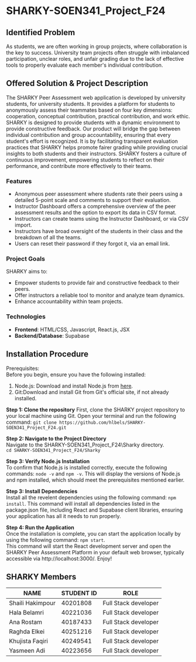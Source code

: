 # SHARKY-SOEN341_Project_F24

## Identified Problem  
As students, we are often working in group projects, where collaboration is the key to success. University team projects often struggle with imbalanced participation, unclear roles, and unfair grading due to the lack of effective tools to properly evaluate each member's individual contribution. 

## Offered Solution & Project Description  
The SHARKY Peer Assessment web application is developed by university students, for university students. It provides a platform for students to anonymously assess their teammates based on four key dimensions: cooperation, conceptual contribution, practical contribution, and work ethic. SHARKY is designed to provide students with a dynamic environment to provide constructive feedback. Our product will bridge the gap between individual contribution and group accountability, ensuring that every student's effort is recognized. It is by facilitating transparent evaluation practices that SHARKY helps promote fairer grading while providing crucial insights to both students and their instructors. SHARKY fosters a culture of continuous improvement, empowering students to reflect on their performance, and contribute more effectively to their teams.  

### Features  
- Anonymous peer assessment where students rate their peers using a detailed 5-point scale and comments to support their evaluation.
- Instructor Dashboard offers a comprehensive overview of the peer assessment results and the option to export its data in CSV format. 
- Instructors can create teams using the Instructor Dashboard, or via CSV import.
- Instructors have broad oversight of the students in their class and the breakdown of all the teams. 
- Users can reset their password if they forgot it, via an email link.

### Project Goals
SHARKY aims to: 
- Empower students to provide fair and constructive feedback to their peers.
- Offer instructors a reliable tool to monitor and analyze team dynamics.
- Enhance accountability within team projects.

### Technologies
- **Frontend**: HTML/CSS, Javascript, React.js, JSX
- **Backend/Database**: Supabase

## Installation Procedure
Prerequisites:  
Before you begin, ensure you have the following installed:

1) Node.js: Download and install Node.js from [here](https://nodejs.org/en/download/prebuilt-installer).  
2) Git:Download and install Git from Git's official site, if not already installed.  
  
**Step 1: Clone the repository** 
First, clone the SHARKY project repository to your local machine using Git. Open your terminal and run the following command:
`git clone https://github.com/hlbels/SHARKY-SOEN341_Project_F24.git`  
  
**Step 2: Navigate to the Project Directory**  
Navigate to the SHARKY-SOEN341_Project_F24\Sharky directory.  
`cd SHARKY-SOEN341_Project_F24/Sharky`  
  
**Step 3: Verify Node.js Installation**  
To confirm that Node.js is installed correctly, execute the following commands: `node -v` and `npm -v`. This will display the versions of Node.js and npm installed, which should meet the prerequisites mentioned earlier.  
  
**Step 3: Install Dependencies**  
Install all the revelent dependencies using the following command: `npm install`. This command will install all dependencies listed in the package.json file, including React and Supabase client libraries, ensuring your application has all it needs to run properly.  
  
**Step 4: Run the Application**  
Once the installation is complete, you can start the application locally by using the following command: `npm start`.  
This command will start the React development server and open the SHARKY Peer Assessment Platform in your default web browser, typically accessible via http://localhost:3000/. Enjoy!  


## SHARKY Members  

|**NAME**|**STUDENT ID**|**ROLE**|
|--------|--------------|--------|
|Shaili Hakimpour|40201808|Full Stack developer|
|Hala Belamri|40221036|Full Stack developer|
|Ana Rostam|40187433|Full Stack developer|
|Raghda Elkei|40251216|Full Stack developer|
|Khujista Faqiri|40249541|Full Stack developer|
|Yasmeen Adi|40223656|Full Stack developer|
